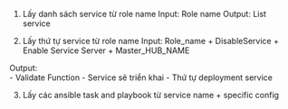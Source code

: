 1. Lấy danh sách service từ role name
Input: Role name 
Output: List service



2. Lấy thứ tự service từ role name 
Input: Role_name + DisableService + Enable Service
	Server + Master_HUB_NAME

Output: 	
	- Validate Function
	- Service sẽ triển khai
	- Thứ tự deployment service 

3. Lấy các ansible task and playbook từ service name + specific config 



